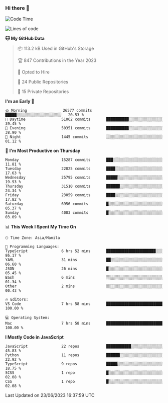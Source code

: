 ### Hi there 👋

<!--START_SECTION:waka-->
![Code Time](http://img.shields.io/badge/Code%20Time-328%20hrs%2031%20mins-blue)

![Lines of code](https://img.shields.io/badge/From%20Hello%20World%20I%27ve%20Written-57.6%20million%20lines%20of%20code-blue)

**🐱 My GitHub Data** 

> 📦 113.2 kB Used in GitHub's Storage 
 > 
> 🏆 847 Contributions in the Year 2023
 > 
> 💼 Opted to Hire
 > 
> 📜 24 Public Repositories 
 > 
> 🔑 15 Private Repositories 
 > 
**I'm an Early 🐤** 

```text
🌞 Morning                26577 commits       █████░░░░░░░░░░░░░░░░░░░░   20.53 % 
🌆 Daytime                51062 commits       ██████████░░░░░░░░░░░░░░░   39.45 % 
🌃 Evening                50351 commits       ██████████░░░░░░░░░░░░░░░   38.90 % 
🌙 Night                  1445 commits        ░░░░░░░░░░░░░░░░░░░░░░░░░   01.12 % 
```
📅 **I'm Most Productive on Thursday** 

```text
Monday                   15287 commits       ███░░░░░░░░░░░░░░░░░░░░░░   11.81 % 
Tuesday                  22825 commits       ████░░░░░░░░░░░░░░░░░░░░░   17.63 % 
Wednesday                25795 commits       █████░░░░░░░░░░░░░░░░░░░░   19.93 % 
Thursday                 31510 commits       ██████░░░░░░░░░░░░░░░░░░░   24.34 % 
Friday                   23059 commits       ████░░░░░░░░░░░░░░░░░░░░░   17.82 % 
Saturday                 6956 commits        █░░░░░░░░░░░░░░░░░░░░░░░░   05.37 % 
Sunday                   4003 commits        █░░░░░░░░░░░░░░░░░░░░░░░░   03.09 % 
```


📊 **This Week I Spent My Time On** 

```text
🕑︎ Time Zone: Asia/Manila

💬 Programming Languages: 
TypeScript               6 hrs 52 mins       ██████████████████████░░░   86.17 % 
YAML                     31 mins             ██░░░░░░░░░░░░░░░░░░░░░░░   06.60 % 
JSON                     26 mins             █░░░░░░░░░░░░░░░░░░░░░░░░   05.45 % 
Bash                     6 mins              ░░░░░░░░░░░░░░░░░░░░░░░░░   01.34 % 
Other                    2 mins              ░░░░░░░░░░░░░░░░░░░░░░░░░   00.43 % 

🔥 Editors: 
VS Code                  7 hrs 58 mins       █████████████████████████   100.00 % 

💻 Operating System: 
Mac                      7 hrs 58 mins       █████████████████████████   100.00 % 
```

**I Mostly Code in JavaScript** 

```text
JavaScript               22 repos            ███████████░░░░░░░░░░░░░░   45.83 % 
Python                   11 repos            ██████░░░░░░░░░░░░░░░░░░░   22.92 % 
TypeScript               9 repos             █████░░░░░░░░░░░░░░░░░░░░   18.75 % 
SCSS                     1 repo              █░░░░░░░░░░░░░░░░░░░░░░░░   02.08 % 
CSS                      1 repo              █░░░░░░░░░░░░░░░░░░░░░░░░   02.08 % 
```




 Last Updated on 23/06/2023 16:37:59 UTC
<!--END_SECTION:waka-->
